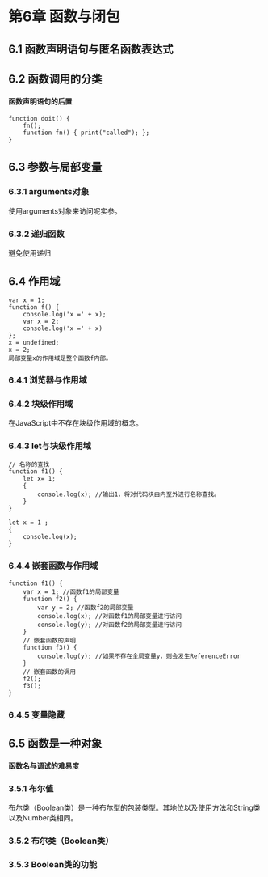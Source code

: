 # 第6章 函数与闭包 #

## 6.1 函数声明语句与匿名函数表达式 ##

## 6.2 函数调用的分类 ##

#### 函数声明语句的后置 ####
	
	function doit() {
		fn();
		function fn() { print("called"); };
	}

## 6.3 参数与局部变量 ##

### 6.3.1 arguments对象 ###
使用arguments对象来访问呢实参。
### 6.3.2 递归函数 ###
避免使用递归

## 6.4 作用域 ##

	var x = 1; 
	function f() { 
		console.log('x =' + x); 
		var x = 2; 
		console.log('x =' + x) 
	};
	x = undefined;
	x = 2;
	局部变量x的作用域是整个函数f内部。

### 6.4.1 浏览器与作用域 ###


### 6.4.2 块级作用域 ###
在JavaScript中不存在块级作用域的概念。

### 6.4.3 let与块级作用域 ###

	// 名称的查找
	function f1() {
		let x= 1;
		{
			console.log(x); //输出1，将对代码块由内至外进行名称查找。
		}
	}

	let x = 1 ;
	{
		console.log(x);
	}

### 6.4.4 嵌套函数与作用域 ###
	
	function f1() {
		var x = 1; //函数f1的局部变量
		function f2() {
			var y = 2; //函数f2的局部变量
			console.log(x); //对函数f1的局部变量进行访问
			console.log(y); //对函数f2的局部变量进行访问
		}
		// 嵌套函数的声明
		function f3() {
			console.log(y); //如果不存在全局变量y，则会发生ReferenceError
		}
		// 嵌套函数的调用
		f2();
		f3();
	}

### 6.4.5 变量隐藏 ###

## 6.5 函数是一种对象 ##

#### 函数名与调试的难易度 ####


### 3.5.1 布尔值 ###
布尔类（Boolean类）是一种布尔型的包装类型。其地位以及使用方法和String类以及Number类相同。

### 3.5.2 布尔类（Boolean类） ###

### 3.5.3 Boolean类的功能 ###


